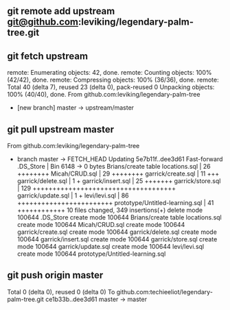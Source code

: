 ## git remote add upstream git@github.com:leviking/legendary-palm-tree.git
## git fetch upstream

remote: Enumerating objects: 42, done.
remote: Counting objects: 100% (42/42), done.
remote: Compressing objects: 100% (36/36), done.
remote: Total 40 (delta 7), reused 23 (delta 0), pack-reused 0
Unpacking objects: 100% (40/40), done.
From github.com:leviking/legendary-palm-tree
 * [new branch]      master     -> upstream/master

## git pull upstream master

From github.com:leviking/legendary-palm-tree
 * branch            master     -> FETCH_HEAD
Updating 5e7b11f..dee3d61
Fast-forward
 .DS_Store                         | Bin 6148 -> 0 bytes
 Brians/create table locations.sql |  26 ++++++++
 Micah/CRUD.sql                    |  29 ++++++++
 garrick/create.sql                |  11 +++
 garrick/delete.sql                |   1 +
 garrick/insert.sql                |  25 +++++++
 garrick/store.sql                 | 129 ++++++++++++++++++++++++++++++++++++
 garrick/update.sql                |   1 +
 levi/levi.sql                     |  86 ++++++++++++++++++++++++
 prototype/Untitled-learning.sql   |  41 ++++++++++++
 10 files changed, 349 insertions(+)
 delete mode 100644 .DS_Store
 create mode 100644 Brians/create table locations.sql
 create mode 100644 Micah/CRUD.sql
 create mode 100644 garrick/create.sql
 create mode 100644 garrick/delete.sql
 create mode 100644 garrick/insert.sql
 create mode 100644 garrick/store.sql
 create mode 100644 garrick/update.sql
 create mode 100644 levi/levi.sql
 create mode 100644 prototype/Untitled-learning.sql
 
## git push origin master
Total 0 (delta 0), reused 0 (delta 0)
To github.com:techieeliot/legendary-palm-tree.git
   ce1b33b..dee3d61  master -> master
